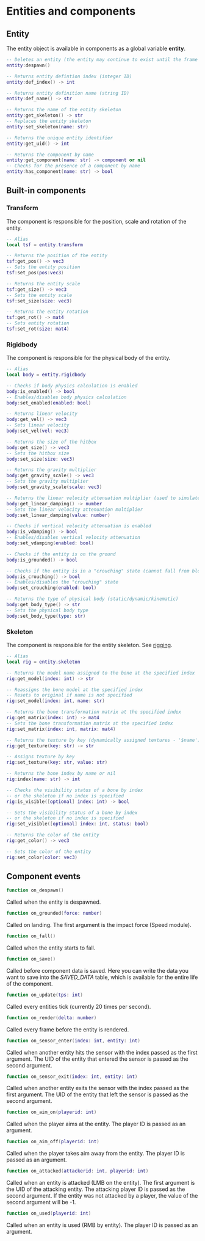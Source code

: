 # Entities and components

## Entity

The entity object is available in components as a global variable **entity**.

```lua
-- Deletes an entity (the entity may continue to exist until the frame ends, but will not be displayed in that frame)
entity:despawn()

-- Returns entity defintion index (integer ID)
entity:def_index() -> int

-- Returns entity definition name (string ID)
entity:def_name() -> str

-- Returns the name of the entity skeleton
entity:get_skeleton() -> str
-- Replaces the entity skeleton
entity:set_skeleton(name: str)

-- Returns the unique entity identifier
entity:get_uid() -> int

-- Returns the component by name
entity:get_component(name: str) -> component or nil
-- Checks for the presence of a component by name
entity:has_component(name: str) -> bool
```

## Built-in components

### Transform

The component is responsible for the position, scale and rotation of the entity.

```lua
-- Alias
local tsf = entity.transform

-- Returns the position of the entity
tsf:get_pos() -> vec3
-- Sets the entity position
tsf:set_pos(pos:vec3)

-- Returns the entity scale 
tsf:get_size() -> vec3
-- Sets the entity scale
tsf:set_size(size: vec3)

-- Returns the entity rotation
tsf:get_rot() -> mat4
-- Sets entity rotation
tsf:set_rot(size: mat4)
```

### Rigidbody

The component is responsible for the physical body of the entity.

```lua
-- Alias
local body = entity.rigidbody

-- Checks if body physics calculation is enabled
body:is_enabled() -> bool
-- Enables/disables body physics calculation
body:set_enabled(enabled: bool)

-- Returns linear velocity
body:get_vel() -> vec3
-- Sets linear velocity
body:set_vel(vel: vec3)

-- Returns the size of the hitbox
body:get_size() -> vec3
-- Sets the hitbox size 
body:set_size(size: vec3)

-- Returns the gravity multiplier
body:get_gravity_scale() -> vec3
-- Sets the gravity multiplier
body:set_gravity_scale(scale: vec3)

-- Returns the linear velocity attenuation multiplier (used to simulate air resistance and friction)
body:get_linear_damping() -> number
-- Sets the linear velocity attenuation multiplier
body:set_linear_damping(value: number)

-- Checks if vertical velocity attenuation is enabled
body:is_vdamping() -> bool
-- Enables/disables vertical velocity attenuation
body:set_vdamping(enabled: bool)

-- Checks if the entity is on the ground
body:is_grounded() -> bool

-- Checks if the entity is in a "crouching" state (cannot fall from blocks)
body:is_crouching() -> bool
-- Enables/disables the "crouching" state
body:set_crouching(enabled: bool)

-- Returns the type of physical body (static/dynamic/kinematic)
body:get_body_type() -> str
-- Sets the physical body type
body:set_body_type(type: str)
```

### Skeleton

The component is responsible for the entity skeleton. See [rigging](../rigging.md).

```lua
-- Alias
local rig = entity.skeleton

-- Returns the model name assigned to the bone at the specified index
rig:get_model(index: int) -> str

-- Reassigns the bone model at the specified index
-- Resets to original if name is not specified
rig:set_model(index: int, name: str)

-- Returns the bone transformation matrix at the specified index
rig:get_matrix(index: int) -> mat4
-- Sets the bone transformation matrix at the specified index
rig:set_matrix(index: int, matrix: mat4)

-- Returns the texture by key (dynamically assigned textures - '$name')
rig:get_texture(key: str) -> str

-- Assigns texture by key
rig:set_texture(key: str, value: str)

-- Returns the bone index by name or nil
rig:index(name: str) -> int

-- Checks the visibility status of a bone by index 
-- or the skeleton if no index is specified
rig:is_visible([optional] index: int) -> bool

-- Sets the visibility status of a bone by index
-- or the skeleton if no index is specified
rig:set_visible([optional] index: int, status: bool)

-- Returns the color of the entity
rig:get_color() -> vec3

-- Sets the color of the entity
rig:set_color(color: vec3)
```

## Component events

```lua
function on_despawn()
```

Called when the entity is despawned.

```lua
function on_grounded(force: number)
```

Called on landing. The first argument is the impact force (Speed module).

```lua
function on_fall()
```

Called when the entity starts to fall.

```lua
function on_save()
```

Called before component data is saved. Here you can write the data you want to save into the *SAVED_DATA* table, which is available for the entire life of the component.

```lua
function on_update(tps: int)
```

Called every entities tick (currently 20 times per second).

```lua
function on_render(delta: number)
```

Called every frame before the entity is rendered.

```lua
function on_sensor_enter(index: int, entity: int)
```

Called when another entity hits the sensor with the index passed as the first argument. The UID of the entity that entered the sensor is passed as the second argument.

```lua
function on_sensor_exit(index: int, entity: int)
```

Called when another entity exits the sensor with the index passed as the first argument. The UID of the entity that left the sensor is passed as the second argument.

```lua
function on_aim_on(playerid: int)
```

Called when the player aims at the entity. The player ID is passed as an argument.

```lua
function on_aim_off(playerid: int)
```

Called when the player takes aim away from the entity. The player ID is passed as an argument.

```lua
function on_attacked(attackerid: int, playerid: int)
```

Called when an entity is attacked (LMB on the entity). The first argument is the UID of the attacking entity. The attacking player ID is passed as the second argument. If the entity was not attacked by a player, the value of the second argument will be -1.


```lua
function on_used(playerid: int)
```

Called when an entity is used (RMB by entity). The player ID is passed as an argument.
